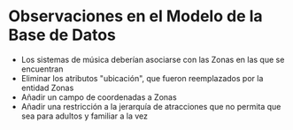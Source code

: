 # Observaciones en el Modelo de la Base de Datos

- Los sistemas de música deberían asociarse con las Zonas en las que se encuentran
- Eliminar los atributos "ubicación", que fueron reemplazados por la entidad Zonas
- Añadir un campo de coordenadas a Zonas
- Añadir una restricción a la jerarquía de atracciones que no permita que sea para adultos y familiar a la vez
